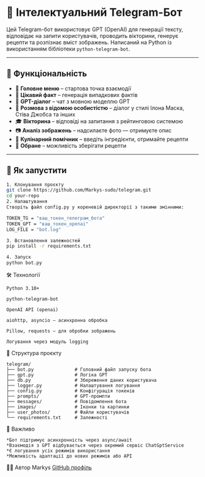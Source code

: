 # 🤖 Інтелектуальний Telegram-Бот

Цей Telegram-бот використовує GPT (OpenAI) для генерації тексту, відповідає на запити користувачів, проводить вікторини, генерує рецепти та розпізнає вміст зображень. Написаний на Python із використанням бібліотеки `python-telegram-bot`.

---

## 📌 Функціональність

- 📜 **Головне меню** – стартова точка взаємодії  
- 🎲 **Цікавий факт** – генерація випадкових фактів  
- 💬 **GPT-діалог** – чат з мовною моделлю GPT  
- 🧠 **Розмова з відомою особистістю** – діалог у стилі Ілона Маска, Стіва Джобса та інших  
- 🎓 **Вікторина** – відповіді на запитання з рейтинговою системою  
- 📷 **Аналіз зображень** – надсилаєте фото — отримуєте опис  
- 🍳 **Кулінарний помічник** – введіть інгредієнти, отримайте рецепти  
- 📌 **Обране** – можливість зберігати рецепти  

---

## 🚀 Як запустити
```bash
1. Клонування проєкту
git clone https://github.com/Markys-sudo/telegram.git
cd your-repo
2. Налаштування
Створіть файл config.py у кореневій директорії з такими змінними:

TOKEN_TG = "ваш_токен_телеграм_бота"
TOKEN_GPT = "ваш_токен_openai"
LOG_FILE = "bot.log"

3. Встановлення залежностей
pip install -r requirements.txt

4. Запуск
python bot.py

```
🛠️ Технології
```
Python 3.10+

python-telegram-bot

OpenAI API (openai)

aiohttp, asyncio – асинхронна обробка

Pillow, requests – для обробки зображень

Логування через модуль logging
```

📁 Структура проєкту
```
telegram/
├── bot.py               # Головний файл запуску бота
├── gpt.py               # Логіка GPT
├── db.py                # Збереження даних користувача
├── logger.py            # Налаштування логування
├── config.py            # Конфігурація токенів
├── prompts/             # GPT-промпти
├── messages/            # Повідомлення бота
├── images/              # Іконки та картинки
├── user_photos/         # Файли користувачів
└── requirements.txt     # Залежності
```

🧠 Важливо
```
*Бот підтримує асинхронність через async/await
*Взаємодія з GPT відбувається через окремий сервіс ChatGptService
*Є логування усіх режимів використання
*Можливість адаптації до нових режимів або API
```
🧑‍💻 Автор
Markys
[GitHub профіль](https://github.com/Markys-sudo)
